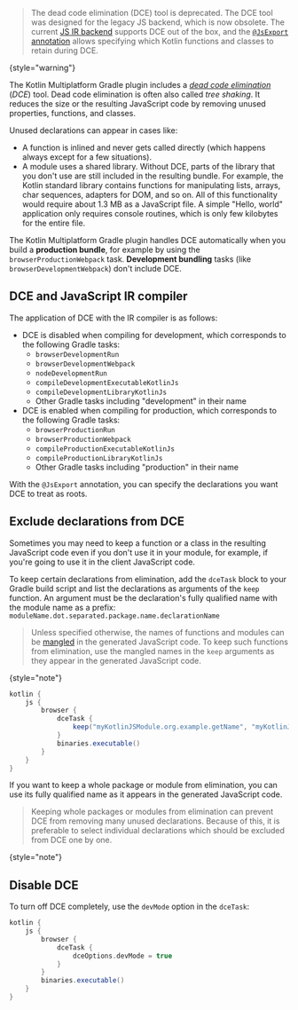 [//]: # (title: Kotlin/JS dead code elimination)

> The dead code elimination (DCE) tool is deprecated. The DCE tool was designed for the legacy JS backend, which is now obsolete. The current 
> [JS IR backend](#dce-and-javascript-ir-compiler) supports DCE out of the box, and the [`@JsExport` annotation](https://kotlinlang.org/api/latest/jvm/stdlib/kotlin.js/-js-export/) 
> allows specifying which Kotlin functions and classes to retain during DCE.
>
{style="warning"}

The Kotlin Multiplatform Gradle plugin includes a _[dead code elimination](https://wikipedia.org/wiki/Dead_code_elimination)_ (_DCE_) tool.
Dead code elimination is often also called _tree shaking_. It reduces the size or the resulting JavaScript code by
removing unused properties, functions, and classes.

Unused declarations can appear in cases like:

* A function is inlined and never gets called directly (which happens always except for a few situations).
* A module uses a shared library. Without DCE, parts of the library that you don't use are still included in the resulting bundle.
  For example, the Kotlin standard library contains functions for manipulating lists, arrays, char sequences,
  adapters for DOM, and so on. All of this functionality would require about 1.3 MB as a JavaScript file. A simple 
  "Hello, world" application only requires console routines, which is only few kilobytes for the entire file.

The Kotlin Multiplatform Gradle plugin handles DCE automatically when you build a **production bundle**, for example by using the
`browserProductionWebpack` task. **Development bundling** tasks (like `browserDevelopmentWebpack`) don't include DCE.

## DCE and JavaScript IR compiler

The application of DCE with the IR compiler is as follows:

* DCE is disabled when compiling for development, which corresponds to the following Gradle tasks:
  * `browserDevelopmentRun`
  * `browserDevelopmentWebpack`
  * `nodeDevelopmentRun`
  * `compileDevelopmentExecutableKotlinJs`
  * `compileDevelopmentLibraryKotlinJs`
  * Other Gradle tasks including "development" in their name
* DCE is enabled when compiling for production, which corresponds to the following Gradle tasks:
  * `browserProductionRun`
  * `browserProductionWebpack`
  * `compileProductionExecutableKotlinJs`
  * `compileProductionLibraryKotlinJs`
  * Other Gradle tasks including "production" in their name

With the `@JsExport` annotation, you can specify the declarations you want DCE to treat as roots.

## Exclude declarations from DCE

Sometimes you may need to keep a function or a class in the resulting JavaScript code even if you don't use it in your module,
for example, if you're going to use it in the client JavaScript code.

To keep certain declarations from elimination, add the `dceTask` block to your Gradle build script and
list the declarations as arguments of the `keep` function. An argument must be the declaration's fully qualified name
with the module name as a prefix: `moduleName.dot.separated.package.name.declarationName`

> Unless specified otherwise, the names of functions and modules can be [mangled](js-to-kotlin-interop.md#jsname-annotation)
>in the generated JavaScript code. To keep such functions from elimination, use the mangled names in the `keep` arguments
>as they appear in the generated JavaScript code.
>
{style="note"}

```groovy
kotlin {
    js {
        browser {
            dceTask {
                keep("myKotlinJSModule.org.example.getName", "myKotlinJSModule.org.example.User" )
            }
            binaries.executable()
        }
    }
}
```

If you want to keep a whole package or module from elimination, you can use its fully qualified name as it appears in the
generated JavaScript code.

> Keeping whole packages or modules from elimination can prevent DCE from removing many unused declarations. Because of
> this, it is preferable to select individual declarations which should be excluded from DCE one by one.
>
{style="note"}

## Disable DCE

To turn off DCE completely, use the `devMode` option in the `dceTask`:

```groovy
kotlin {
    js {
        browser {
            dceTask {
                dceOptions.devMode = true
            }
        }
        binaries.executable()
    }
}
```
